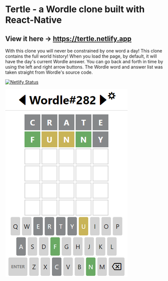 # Tertle - a Wordle clone built with React-Native

## View it here -> https://tertle.netlify.app

With this clone you will never be constrained by one word a day! This clone contains the full world history! When you load the page, by default, it will have the day's current Wordle answer. You can go back and forth in time by using the left and right arrow buttons. The Wordle word and answer list was taken straight from Wordle's source code.

[![Netlify Status](https://api.netlify.com/api/v1/badges/7678e925-5c7d-4777-bdc7-12f0d9bc4283/deploy-status)](https://app.netlify.com/sites/tertle/deploys)

![Tertle Singleplayer Gameplay Demonstration](demo.png)
